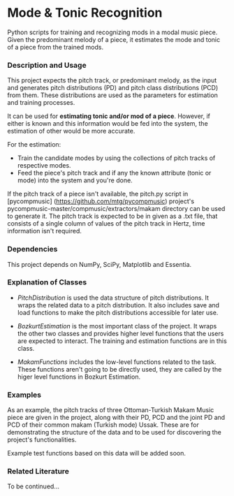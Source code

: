 # Mode & Tonic Recognition
Python scripts for training and recognizing mods in a modal music piece. Given the predominant melody of a piece, it estimates the mode and tonic of a piece from the trained mods.

### Description and Usage
This project expects the pitch track, or predominant melody, as the input and generates pitch distributions (PD) and
pitch class distributions (PCD) from them. These distributions are used as the parameters for estimation and training
processes.

It can be used for **estimating tonic and/or mod of a piece**. However, if either is known and this information would be
fed into the system, the estimation of other would be more accurate.

For the estimation:
* Train the candidate modes by using the collections of pitch tracks of respective modes.
* Feed the piece's pitch track and if any the known attribute (tonic or mode) into the system and you're done.

If the pitch track of a piece isn't available, the pitch.py script in [pycompmusic] (https://github.com/mtg/pycompmusic)
project's pycompmusic-master/compmusic/extractors/makam directory can be used to generate it. The pitch track is expected
to be in given as a .txt file, that consists of a single column of values of the pitch track in Hertz, time information
isn't required.

### Dependencies
This project depends on NumPy, SciPy, Matplotlib and Essentia.

### Explanation of Classes
* *PitchDistribution* is used the data structure of pitch distributions. It wraps the related data to a pitch
distribution. It also includes save and load functions to make the pitch distributions accessible for later use.

* *BozkurtEstimation* is the most important class of the project. It wraps the other two classes and provides higher
level functions that the users are expected to interact. The training and estimation functions are in this class.

* *MakamFunctions* includes the low-level functions related to the task. These functions aren't going to be directly
used, they are called by the higer level functions in Bozkurt Estimation.

### Examples
As an example, the pitch tracks of three Ottoman-Turkish Makam Music piece are given in the project, along with their
PD, PCD and the joint PD and PCD of their common makam (Turkish mode) Ussak. These are for demonstrating the structure
of the data and to be used for discovering the project's functionalities.

Example test functions based on this data will be added soon.

### Related Literature
To be continued...

